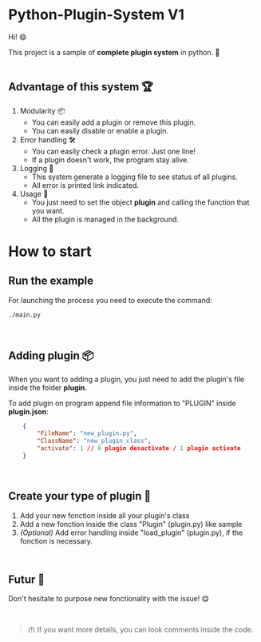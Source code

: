 # Python-Plugin-System V1

Hi! :smile:

This project is a sample of **complete plugin system** in python. :seedling:
</br></br>



## Advantage of this system :trophy:

1. Modularity :package:
   * You can easily add a plugin or remove this plugin.
   * You can easily disable or enable a plugin.
2. Error handling :hammer_and_wrench:
   * You can easily check a plugin error. Just one line!
   * If a plugin doesn't work, the program stay alive.
3. Logging :bookmark_tabs:
   * This system generate a logging file to see status of all plugins.
   * All error is printed link indicated.
4. Usage :rose:
   * You just need to set the object **plugin** and calling the function that you want.
   * All the plugin is managed in the background.

# How to start

## Run the example

For launching the process you need to execute the command:
```
./main.py
```
</br>

## Adding plugin :package:
When you want to adding a plugin, you just need to add the plugin's file inside the folder **plugin**.

To add plugin on program append file information to "PLUGIN" inside **plugin.json**:
```json
    {
        "FileName": "new_plugin.py",
        "ClassName": "new_plugin_class",
        "activate": 1 // 0 plugin desactivate / 1 plugin activate 
    }
```
</br>

## Create your type of plugin :notebook_with_decorative_cover:

1. Add your new fonction inside all your plugin's class
2. Add a new fonction inside the class "Plugin" (plugin.py) like sample
3. *(Optional)* Add error handling inside "load_plugin" (plugin.py), if the fonction is necessary.
</br></br>

#
## Futur :rocket:

Don't hesitate to purpose new fonctionality with the issue! :yum:

</br>

> /!\ If you want more details, you can look comments inside the code.
